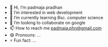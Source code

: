 - 👋 Hi, I’m padmaja pradhan
- 👀 I’m interested in web development
- 🌱 I’m currently learning Bsc. computer science
- 💞️ I’m looking to collaborate on google
- 📫 How to reach me padmaja.phn@gmail.com
- 😄 Pronouns: ...
- ⚡ Fun fact: ...

<!---
14padu/14padu is a ✨ special ✨ repository because its `README.md` (this file) appears on your GitHub profile.
You can click the Preview link to take a look at your changes.
--->
